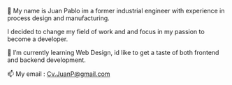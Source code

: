 👋 My name is Juan Pablo im a former industrial engineer with experience in process design and manufacturing. 

I decided to change my field of work and and focus in my passion to become a developer.

🌱 I’m currently learning Web Design, id like to get a taste of both frontend and backend development.

📫 My email : Cv.JuanP@gmail.com

